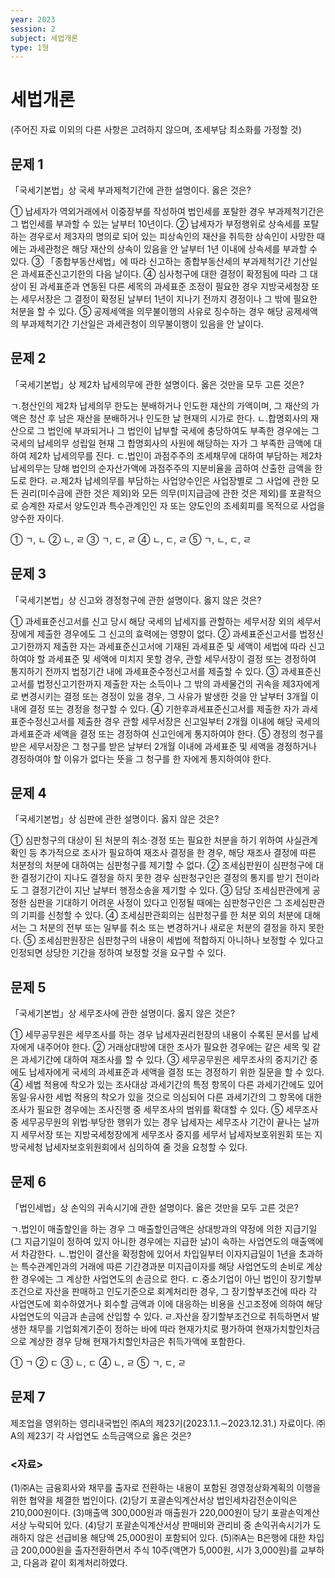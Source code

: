 ```yaml
---
year: 2023
session: 2
subject: 세법개론
type: 1형
---
```


# 세법개론
(주어진 자료 이외의 다른 사항은 고려하지 않으며, 조세부담 최소화를 가정할 것)

## 문제 1
「국세기본법」상 국세 부과제척기간에 관한 설명이다. 옳은 것은?

① 납세자가 역외거래에서 이중장부를 작성하여 법인세를 포탈한 경우 부과제척기간은 그 법인세를 부과할 수 있는 날부터 10년이다.
② 납세자가 부정행위로 상속세를 포탈하는 경우로서 제3자의 명의로 되어 있는 피상속인의 재산을 취득한 상속인이 사망한 때에는 과세관청은 해당 재산의 상속이 있음을 안 날부터 1년 이내에 상속세를 부과할 수 있다.
③ 「종합부동산세법」에 따라 신고하는 종합부동산세의 부과제척기간 기산일은 과세표준신고기한의 다음 날이다.
④ 심사청구에 대한 결정이 확정됨에 따라 그 대상이 된 과세표준과 연동된 다른 세목의 과세표준 조정이 필요한 경우 지방국세청장 또는 세무서장은 그 결정이 확정된 날부터 1년이 지나기 전까지 경정이나 그 밖에 필요한 처분을 할 수 있다.
⑤ 공제세액을 의무불이행의 사유로 징수하는 경우 해당 공제세액의 부과제척기간 기산일은 과세관청이 의무불이행이 있음을 안 날이다.

## 문제 2
「국세기본법」상 제2차 납세의무에 관한 설명이다. 옳은 것만을 모두 고른 것은?

ㄱ.청산인의 제2차 납세의무 한도는 분배하거나 인도한 재산의 가액이며, 그 재산의 가액은 청산 후 남은 재산을 분배하거나 인도한 날 현재의 시가로 한다.
ㄴ.합명회사의 재산으로 그 법인에 부과되거나 그 법인이 납부할 국세에 충당하여도 부족한 경우에는 그 국세의 납세의무 성립일 현재 그 합명회사의 사원에 해당하는 자가 그 부족한 금액에 대하여 제2차 납세의무를 진다.
ㄷ.법인이 과점주주의 조세채무에 대하여 부담하는 제2차 납세의무는 당해 법인의 순자산가액에 과점주주의 지분비율을 곱하여 산출한 금액을 한도로 한다.
ㄹ.제2차 납세의무를 부담하는 사업양수인은 사업장별로 그 사업에 관한 모든 권리(미수금에 관한 것은 제외)와 모든 의무(미지급금에 관한 것은 제외)를 포괄적으로 승계한 자로서 양도인과 특수관계인인 자 또는 양도인의 조세회피를 목적으로 사업을 양수한 자이다.

① ㄱ, ㄴ
② ㄴ, ㄹ
③ ㄱ, ㄷ, ㄹ
④ ㄴ, ㄷ, ㄹ
⑤ ㄱ, ㄴ, ㄷ, ㄹ

## 문제 3
「국세기본법」상 신고와 경정청구에 관한 설명이다. 옳지 않은 것은?

① 과세표준신고서를 신고 당시 해당 국세의 납세지를 관할하는 세무서장 외의 세무서장에게 제출한 경우에도 그 신고의 효력에는 영향이 없다.
② 과세표준신고서를 법정신고기한까지 제출한 자는 과세표준신고서에 기재된 과세표준 및 세액이 세법에 따라 신고하여야 할 과세표준 및 세액에 미치지 못할 경우, 관할 세무서장이 결정 또는 경정하여 통지하기 전까지 법정기간 내에 과세표준수정신고서를 제출할 수 있다.
③ 과세표준신고서를 법정신고기한까지 제출한 자는 소득이나 그 밖의 과세물건의 귀속을 제3자에게로 변경시키는 결정 또는 경정이 있을 경우, 그 사유가 발생한 것을 안 날부터 3개월 이내에 결정 또는 경정을 청구할 수 있다.
④ 기한후과세표준신고서를 제출한 자가 과세표준수정신고서를 제출한 경우 관할 세무서장은 신고일부터 2개월 이내에 해당 국세의 과세표준과 세액을 결정 또는 경정하여 신고인에게 통지하여야 한다.
⑤ 경정의 청구를 받은 세무서장은 그 청구를 받은 날부터 2개월 이내에 과세표준 및 세액을 경정하거나 경정하여야 할 이유가 없다는 뜻을 그 청구를 한 자에게 통지하여야 한다.

## 문제 4
「국세기본법」상 심판에 관한 설명이다. 옳지 않은 것은?

① 심판청구의 대상이 된 처분의 취소·경정 또는 필요한 처분을 하기 위하여 사실관계 확인 등 추가적으로 조사가 필요하여 재조사 결정을 한 경우, 해당 재조사 결정에 따른 처분청의 처분에 대하여는 심판청구를 제기할 수 없다.
② 조세심판원이 심판청구에 대한 결정기간이 지나도 결정을 하지 못한 경우 심판청구인은 결정의 통지를 받기 전이라도 그 결정기간이 지난 날부터 행정소송을 제기할 수 있다.
③ 담당 조세심판관에게 공정한 심판을 기대하기 어려운 사정이 있다고 인정될 때에는 심판청구인은 그 조세심판관의 기피를 신청할 수 있다.
④ 조세심판관회의는 심판청구를 한 처분 외의 처분에 대해서는 그 처분의 전부 또는 일부를 취소 또는 변경하거나 새로운 처분의 결정을 하지 못한다.
⑤ 조세심판원장은 심판청구의 내용이 세법에 적합하지 아니하나 보정할 수 있다고 인정되면 상당한 기간을 정하여 보정할 것을 요구할 수 있다.

## 문제 5
「국세기본법」상 세무조사에 관한 설명이다. 옳지 않은 것은?

① 세무공무원은 세무조사를 하는 경우 납세자권리헌장의 내용이 수록된 문서를 납세자에게 내주어야 한다.
② 거래상대방에 대한 조사가 필요한 경우에는 같은 세목 및 같은 과세기간에 대하여 재조사를 할 수 있다.
③ 세무공무원은 세무조사의 중지기간 중에도 납세자에게 국세의 과세표준과 세액을 결정 또는 경정하기 위한 질문을 할 수 있다.
④ 세법 적용에 착오가 있는 조사대상 과세기간의 특정 항목이 다른 과세기간에도 있어 동일·유사한 세법 적용의 착오가 있을 것으로 의심되어 다른 과세기간의 그 항목에 대한 조사가 필요한 경우에는 조사진행 중 세무조사의 범위를 확대할 수 있다.
⑤ 세무조사 중 세무공무원의 위법·부당한 행위가 있는 경우 납세자는 세무조사 기간이 끝나는 날까지 세무서장 또는 지방국세청장에게 세무조사 중지를 세무서 납세자보호위원회 또는 지방국세청 납세자보호위원회에서 심의하여 줄 것을 요청할 수 있다.

## 문제 6
「법인세법」상 손익의 귀속시기에 관한 설명이다. 옳은 것만을 모두 고른 것은?

ㄱ.법인이 매출할인을 하는 경우 그 매출할인금액은 상대방과의 약정에 의한 지급기일(그 지급기일이 정하여 있지 아니한 경우에는 지급한 날)이 속하는 사업연도의 매출액에서 차감한다.
ㄴ.법인이 결산을 확정함에 있어서 차입일부터 이자지급일이 1년을 초과하는 특수관계인과의 거래에 따른 기간경과분 미지급이자를 해당 사업연도의 손비로 계상한 경우에는 그 계상한 사업연도의 손금으로 한다.
ㄷ.중소기업이 아닌 법인이 장기할부조건으로 자산을 판매하고 인도기준으로 회계처리한 경우, 그 장기할부조건에 따라 각 사업연도에 회수하였거나 회수할 금액과 이에 대응하는 비용을 신고조정에 의하여 해당 사업연도의 익금과 손금에 산입할 수 있다.
ㄹ.자산을 장기할부조건으로 취득하면서 발생한 채무를 기업회계기준이 정하는 바에 따라 현재가치로 평가하여 현재가치할인차금으로 계상한 경우 당해 현재가치할인차금은 취득가액에 포함한다.

① ㄱ
② ㄷ
③ ㄴ, ㄷ
④ ㄴ, ㄹ
⑤ ㄱ, ㄷ, ㄹ

## 문제 7
제조업을 영위하는 영리내국법인 ㈜A의 제23기(2023.1.1.∼2023.12.31.) 자료이다. ㈜A의 제23기 각 사업연도 소득금액으로 옳은 것은?

### <자료>
(1)㈜A는 금융회사와 채무를 출자로 전환하는 내용이 포함된 경영정상화계획의 이행을 위한 협약을 체결한 법인이다.
(2)당기 포괄손익계산서상 법인세차감전순이익은 210,000원이다.
(3)매출액 300,000원과 매출원가 220,000원이 당기 포괄손익계산서상 누락되어 있다.
(4)당기 포괄손익계산서상 판매비와 관리비 중 손익귀속시기가 도래하지 않은 선급비용 해당액 25,000원이 포함되어 있다.
(5)㈜A는 B은행에 대한 차입금 200,000원을 출자전환하면서 주식 10주(액면가 5,000원, 시가 3,000원)를 교부하고, 다음과 같이 회계처리하였다.